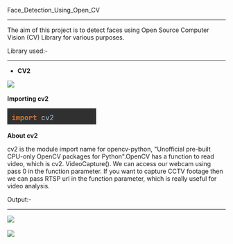 Face\_Detection\_Using\_Open\_CV

-----
The aim of this project is to detect faces using Open Source Computer Vision (CV) Library for various purposes.

Library used:-

-----
- **CV2**

![](Aspose.Words.728f2e3b-ade2-4448-9b1a-6a1d27fb35ca.001.png)

**Importing cv2**

![](Aspose.Words.728f2e3b-ade2-4448-9b1a-6a1d27fb35ca.002.png)

**About cv2**

cv2 is the module import name for opencv-python, "Unofficial pre-built CPU-only OpenCV packages for Python".OpenCV has a function to read video, which is cv2. VideoCapture(). We can access our webcam using pass 0 in the function parameter. If you want to capture CCTV footage then we can pass RTSP url in the function parameter, which is really useful for video analysis.

Output:-

-----
![](Aspose.Words.728f2e3b-ade2-4448-9b1a-6a1d27fb35ca.003.png)

![](Aspose.Words.728f2e3b-ade2-4448-9b1a-6a1d27fb35ca.004.png)

